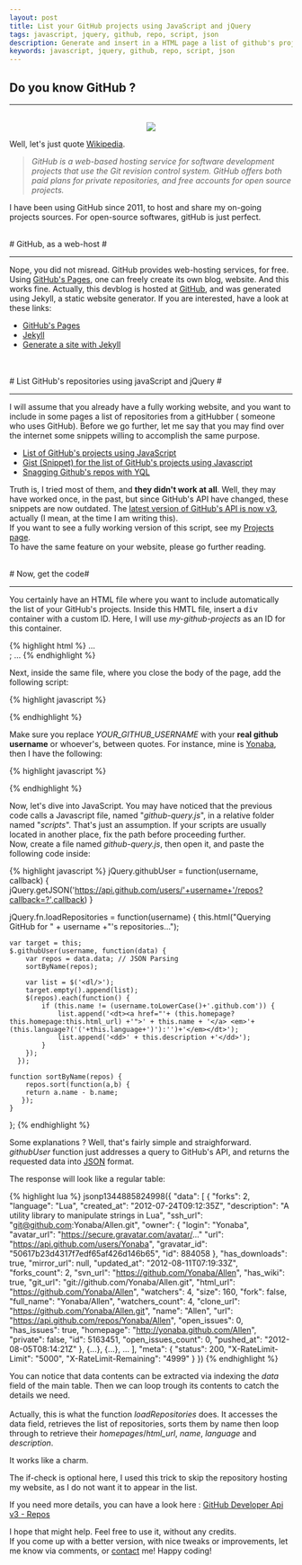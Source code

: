 ```yaml
---
layout: post
title: List your GitHub projects using JavaScript and jQuery
tags: javascript, jquery, github, repo, script, json
description: Generate and insert in a HTML page a list of github's projects.
keywords: javascript, jquery, github, repo, script, json
---
```


## Do you know GitHub ? ##

----------
<br/>
<center><img src="http://upload.wikimedia.org/wikipedia/commons/thumb/b/b3/GitHub.svg/140px-GitHub.svg.png"></center>


Well, let's just quote [Wikipedia](http://en.wikipedia.org/wiki/GitHub "GitHub on Wikipedia").

> *GitHub is a web-based hosting service for software development projects that use the Git revision control system. GitHub offers both paid plans for private repositories, and free accounts for open source projects.*

I have been using GitHub since 2011, to host and share my on-going projects sources.  For open-source softwares, gitHub is just perfect.

<br/>
# GitHub, as a web-host #

----------

Nope, you did not misread. GitHub provides web-hosting services, for free. Using [GitHub's Pages](http://pages.github.com/ "Github's Pages"), one can freely create its own blog, website. And this works fine. Actually, this devblog is hosted at [GitHub](https://github.com/Yonaba/yonaba.github.com), and was generated using Jekyll, a static website generator.
If you are interested, have a look at these links:

- [GitHub's Pages](http://pages.github.com/ "Github's Pages")
- [Jekyll](https://github.com/mojombo/jekyll "Jekyll")
- [Generate a site with Jekyll](http://klepas.org/jekyll-a-static-site-generator/)

<br/>
<br/>
# List GitHub's repositories using javaScript and jQuery #

----------

I will assume that you already have a fully working website, and you want to include in some pages a list of repositories from a gitHubber ( someone who uses GitHub).
Before we go further, let me say that you may find over the internet some snippets willing to accomplish the same purpose.

- [List of GitHub's projects using JavaScript](http://aboutcode.net/2010/11/11/list-github-projects-using-javascript.html)
- [Gist (Snippet) for  the list of GitHub's projects using Javascript](https://gist.github.com/673256)
- [Snagging Github's repos with YQL](https://gist.github.com/674668)

Truth is, I tried most of them, and __they didn't work at all__. Well, they may have worked once, in the past, but since GitHub's API have changed, these snippets are now outdated.
The [latest version of GitHub's API is now v3](http://developer.github.com/v3/), actually (I mean, at the time I am writing this).<br/>
If you want to see a fully working version of this script, see my [Projects page](http://yonaba.github.com/projects.html). <br/>
To have the same feature on your website, please go further reading.

<br/>
# Now, get the code#

----------

You certainly have an HTML file where you want to include automatically the list of your GitHub's projects. Inside this HMTL file, insert a <tt>div</tt> container with a custom ID. Here, I will use *my-github-projects* as an ID for this container.

<div>
{% highlight html %}
...
<div id="my-github-projects"/>;
...
{% endhighlight %}  
</div>	

Next, inside the same file, where you close the body of the page, add the following script:

{% highlight javascript %}
<script src="http://ajax.microsoft.com/ajax/jquery/jquery-1.4.2.min.js" type="text/javascript"></script>
<script src="/javascripts/git.js" type="text/javascript"></script>
<script type="text/javascript">
	$(function() {
		$("#my-github-projects").loadRepositories(YOUR_GITHUB_USERNAME);
	});
</script>
{% endhighlight %}  
    
Make sure you replace *YOUR_GITHUB_USERNAME* with your **real github username** or whoever's, between quotes. For instance, mine is [Yonaba](https://github.com/Yonaba), then I have the following:

{% highlight javascript %}
<script src="http://ajax.microsoft.com/ajax/jquery/jquery-1.4.2.min.js" type="text/javascript"></script>
<script src="/javascripts/git.js" type="text/javascript"></script>
<script type="text/javascript">
	$(function() {
		$("#my-github-projects").loadRepositories("Yonaba");
	});
</script>
{% endhighlight %}  

Now, let's dive into JavaScript. You may have noticed that the previous code calls a Javascript file, named "*github-query.js*", in a relative folder named "*scripts*". That's just an assumption. If your scripts are usually located in another place, fix the path before proceeding further.<br/>
Now, create a file named *github-query.js*, then open it, and paste the following code inside:

{% highlight javascript %}
jQuery.githubUser = function(username, callback) {
   jQuery.getJSON('https://api.github.com/users/'+username+'/repos?callback=?',callback)
}
 
jQuery.fn.loadRepositories = function(username) {
    this.html("<span>Querying GitHub for " + username +"'s repositories...</span>");
     
	var target = this;
    $.githubUser(username, function(data) {
		var repos = data.data; // JSON Parsing
		sortByName(repos);	
     
        var list = $('<dl/>');
        target.empty().append(list);
        $(repos).each(function() {
			if (this.name != (username.toLowerCase()+'.github.com')) {
				list.append('<dt><a href="'+ (this.homepage?this.homepage:this.html_url) +'">' + this.name + '</a> <em>'+(this.language?('('+this.language+')'):'')+'</em></dt>');
				list.append('<dd>' + this.description +'</dd>');
			}
        });		
      });
	  
	function sortByName(repos) {
        repos.sort(function(a,b) {
        return a.name - b.name;
       });
    }
};
{% endhighlight %} 

Some explanations ? 
Well, that's fairly simple and straighforward.<br/>
*githubUser* function just addresses a query to GitHub's API, and returns the requested data into [JSON](en.wikipedia.org/wiki/JSON  "JSON") format.

The response will look like a regular table:

{% highlight lua %}
jsonp1344885824998({
	"data": [
      {
		"forks": 2,
        "language": "Lua",
        "created_at": "2012-07-24T09:12:35Z",
        "description": "A utility library to manipulate strings in Lua",
        "ssh_url": "git@github.com:Yonaba/Allen.git",
        "owner": {
			"login": "Yonaba",
            "avatar_url": "https://secure.gravatar.com/avatar/..."
            "url": "https://api.github.com/users/Yonaba",
            "gravatar_id": "50617b23d4317f7edf65af426d146b65",
            "id": 884058
            },
        "has_downloads": true,
        "mirror_url": null,
        "updated_at": "2012-08-11T07:19:33Z",
        "forks_count": 2,
        "svn_url": "https://github.com/Yonaba/Allen",
        "has_wiki": true,
        "git_url": "git://github.com/Yonaba/Allen.git",
        "html_url": "https://github.com/Yonaba/Allen",
        "watchers": 4,
        "size": 160,
        "fork": false,
        "full_name": "Yonaba/Allen",
        "watchers_count": 4,
        "clone_url": "https://github.com/Yonaba/Allen.git",
        "name": "Allen",
        "url": "https://api.github.com/repos/Yonaba/Allen",
        "open_issues": 0,
        "has_issues": true,
        "homepage": "http://yonaba.github.com/Allen",
        "private": false,
        "id": 5163451,
        "open_issues_count": 0,
        "pushed_at": "2012-08-05T08:14:21Z"
		},
    {...}, 
    {...}, 
    ...
	],
	"meta": {
	"status": 200,
	"X-RateLimit-Limit": "5000",
	"X-RateLimit-Remaining": "4999"
	}
})
{% endhighlight %}

You can notice that data contents can be extracted via indexing the *data* field of the main table. Then we can loop trough its contents to catch the details we need.<br/><br/>
Actually, this is what the function *loadRepositories* does. It accesses the data field, retrieves the list of repositories, sorts them by name then loop through to retrieve their *homepages*/*html_url*, *name*, *language* and *description*. <br/>

It works like a charm.<br/>

The if-check is optional here, I used this trick to skip the repository hosting my website, as I do not want it to appear in the list.

If you need more details, you can have a look here : [GitHub Developer Api v3 - Repos](http://developer.github.com/v3/repos/)

I hope that might help. Feel free to use it, without any credits.<br/>
If you come up with a better version, with nice tweaks or improvements, let me know via comments, or [contact](http://yonaba.github.com/contact.html) me!
Happy coding!